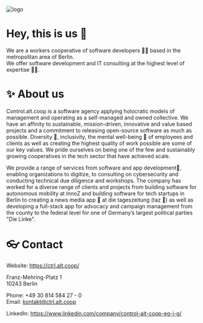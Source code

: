 ![logo](https://user-images.githubusercontent.com/82034619/158221988-b29d6751-013a-4700-b212-87b741f8b4bb.png)

# Hey, this is us 👋

We are a workers cooperative of software developers 👩‍💻  based in the metropolitan area of Berlin.\
We offer software development and IT consulting at the highest level of expertise 🧙‍♂️.

# ✨ About us  

Control.alt.coop is a software agency applying holocratic models of management and operating as a self-managed and owned collective. We have an affinity to sustainable, mission-driven, innovative and value based projects and a commitment to releasing open-source software as much as possible. Diversity 🌈, inclusivity, the mental well-being 🧘 of employees and clients as well as creating the highest quality of work possible are some of our key values. We pride ourselves on being one of the few and sustainably growing cooperatives in the tech sector that have achieved scale.

We provide a range of services from software and app development📱, enabling organizations to digitize, to consulting on cybersecurity and conducting technical due diligence and workshops. The company has worked for a diverse range of clients and projects from building software for autonomous mobility at InnoZ and building software for tech startups in Berlin to creating a news media app 📰 at die tageszeitung (taz 🐾)  as well as developing a full-stack app for advocacy and campaign management from the county to the federal level for one of Germany’s largest political parties "Die Linke".

# 👓 Contact

Website: https://ctrl.alt.coop/

Franz-Mehring-Platz 1\
10243 Berlin

Phone: +49 30 814 584 27 - 0\
Email: kontakt@ctrl.alt.coop

LinkedIn: https://www.linkedin.com/company/control-alt-coop-eg-i-g/
